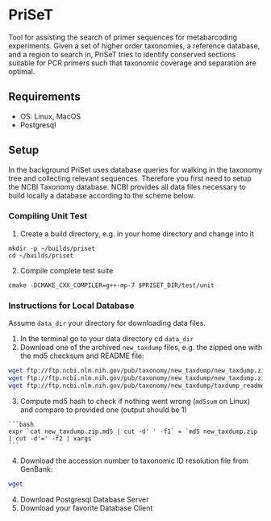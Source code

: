 # PriSeT
Tool for assisting the search of primer sequences for metabarcoding experiments. Given a set of higher order taxonomies, a reference database, and a region to search in, PriSeT tries to identify conserved sections suitable for PCR primers such that taxonomic coverage and separation are optimal.

## Requirements
  * OS: Linux, MacOS
  * Postgresql

## Setup
In the background PriSet uses database queries for walking in the taxonomy tree and collecting relevant sequences. Therefore you first need to setup the NCBI Taxonomy database. NCBI provides all data files necessary to build locally a database according to the scheme below.

### Compiling Unit Test
  1. Create a build directory, e.g. in your home directory and change into it
  ```
  mkdir -p ~/builds/priset
  cd ~/builds/priset
  ```
  2. Compile complete test suite
  ```
  cmake -DCMAKE_CXX_COMPILER=g++-mp-7 $PRISET_DIR/test/unit
  ```

### Instructions for Local Database
Assume `data_dir` your directory for downloading data files.
  1. In the terminal go to your data directory cd `data_dir`
  2. Download one of the archived `new_taxdump` files, e.g. the zipped one with the md5 checksum and README file:

  ```bash
  wget ftp://ftp.ncbi.nlm.nih.gov/pub/taxonomy/new_taxdump/new_taxdump.zip
  wget ftp://ftp.ncbi.nlm.nih.gov/pub/taxonomy/new_taxdump/new_taxdump.zip.md5
  wget ftp://ftp.ncbi.nlm.nih.gov/pub/taxonomy/new_taxdump/taxdump_readme.txt
  ```
  3. Compute md5 hash to check if nothing went wrong (`md5sum` on Linux) and compare to provided one (output should be 1)

    ```bash
    expr `cat new_taxdump.zip.md5 | cut -d' ' -f1` = `md5 new_taxdump.zip | cut -d'=' -f2 | xargs`
    ```
  4. Download the accession number to taxonomic ID resolution file from GenBank:
  ```bash
  wget
  ```
  4. Download Postgresql Database Server
  5. Download your favorite Database Client
